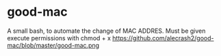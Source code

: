 # good-mac
A small bash, to automate the change of MAC ADDRES.
Must be given execute permissions with chmod + x
https://github.com/alecrash2/good-mac/blob/master/good-mac.png
